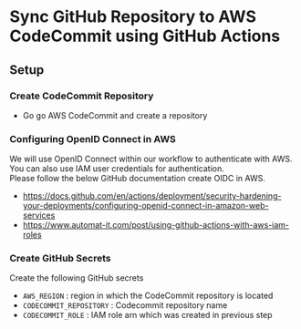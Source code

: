 # Sync GitHub Repository to AWS CodeCommit using GitHub Actions

## Setup

### Create CodeCommit Repository
- Go go AWS CodeCommit and create a repository

### Configuring OpenID Connect in AWS
We will use OpenID Connect within our workflow to authenticate with AWS. You can also use IAM user credentials for authentication.  
Please follow the below GitHub documentation create OIDC in AWS.  
- https://docs.github.com/en/actions/deployment/security-hardening-your-deployments/configuring-openid-connect-in-amazon-web-services
- https://www.automat-it.com/post/using-github-actions-with-aws-iam-roles

### Create GitHub Secrets
Create the following GitHub secrets
- `AWS_REGION` : region in which the CodeCommit repository is located
- `CODECOMMIT_REPOSITORY` : Codecommit repository name
- `CODECOMMIT_ROLE` : IAM role arn which was created in previous step

